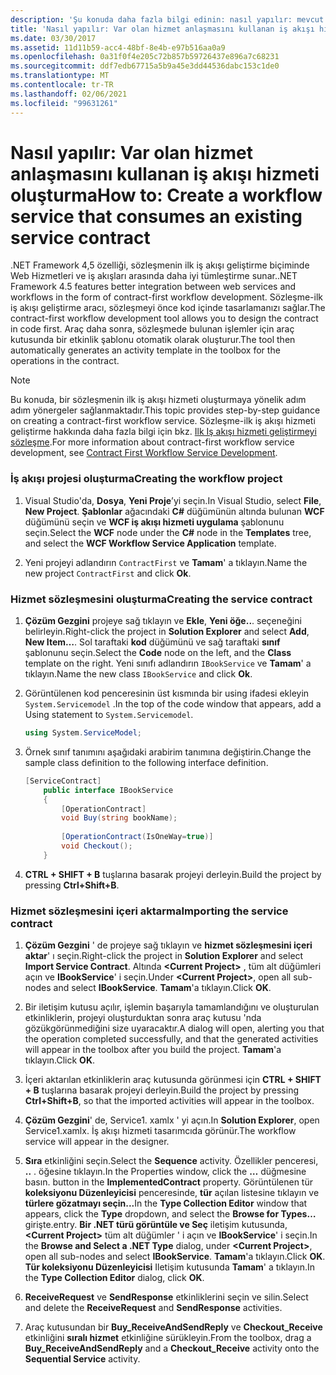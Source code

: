 ```yaml
---
description: 'Şu konuda daha fazla bilgi edinin: nasıl yapılır: mevcut bir hizmet sözleşmesini kullanan bir iş akışı hizmeti oluşturma'
title: 'Nasıl yapılır: Var olan hizmet anlaşmasını kullanan iş akışı hizmeti oluşturma'
ms.date: 03/30/2017
ms.assetid: 11d11b59-acc4-48bf-8e4b-e97b516aa0a9
ms.openlocfilehash: 0a31f0f4e205c72b857b59726437e896a7c68231
ms.sourcegitcommit: ddf7edb67715a5b9a45e3dd44536dabc153c1de0
ms.translationtype: MT
ms.contentlocale: tr-TR
ms.lasthandoff: 02/06/2021
ms.locfileid: "99631261"
---
```

# <a name="how-to-create-a-workflow-service-that-consumes-an-existing-service-contract"></a><span data-ttu-id="ecccc-103">Nasıl yapılır: Var olan hizmet anlaşmasını kullanan iş akışı hizmeti oluşturma</span><span class="sxs-lookup"><span data-stu-id="ecccc-103">How to: Create a workflow service that consumes an existing service contract</span></span>

<span data-ttu-id="ecccc-104">.NET Framework 4,5 özelliği, sözleşmenin ilk iş akışı geliştirme biçiminde Web Hizmetleri ve iş akışları arasında daha iyi tümleştirme sunar.</span><span class="sxs-lookup"><span data-stu-id="ecccc-104">.NET Framework 4.5 features better integration between web services and workflows in the form of contract-first workflow development.</span></span> <span data-ttu-id="ecccc-105">Sözleşme-ilk iş akışı geliştirme aracı, sözleşmeyi önce kod içinde tasarlamanızı sağlar.</span><span class="sxs-lookup"><span data-stu-id="ecccc-105">The contract-first workflow development tool allows you to design the contract in code first.</span></span> <span data-ttu-id="ecccc-106">Araç daha sonra, sözleşmede bulunan işlemler için araç kutusunda bir etkinlik şablonu otomatik olarak oluşturur.</span><span class="sxs-lookup"><span data-stu-id="ecccc-106">The tool then automatically generates an activity template in the toolbox for the operations in the contract.</span></span>  
  
> [!NOTE]
> <span data-ttu-id="ecccc-107">Bu konuda, bir sözleşmenin ilk iş akışı hizmeti oluşturmaya yönelik adım adım yönergeler sağlanmaktadır.</span><span class="sxs-lookup"><span data-stu-id="ecccc-107">This topic provides step-by-step guidance on creating a contract-first workflow service.</span></span> <span data-ttu-id="ecccc-108">Sözleşme-ilk iş akışı hizmeti geliştirme hakkında daha fazla bilgi için bkz. [Ilk Iş akışı hizmeti geliştirmeyi sözleşme](contract-first-workflow-service-development.md).</span><span class="sxs-lookup"><span data-stu-id="ecccc-108">For more information about contract-first workflow service development, see [Contract First Workflow Service Development](contract-first-workflow-service-development.md).</span></span>  
  
### <a name="creating-the-workflow-project"></a><span data-ttu-id="ecccc-109">İş akışı projesi oluşturma</span><span class="sxs-lookup"><span data-stu-id="ecccc-109">Creating the workflow project</span></span>  
  
1. <span data-ttu-id="ecccc-110">Visual Studio'da, **Dosya**, **Yeni Proje**’yi seçin.</span><span class="sxs-lookup"><span data-stu-id="ecccc-110">In Visual Studio, select **File**, **New Project**.</span></span> <span data-ttu-id="ecccc-111">**Şablonlar** ağacındaki **C#** düğümünün altında bulunan **WCF** düğümünü seçin ve **WCF iş akışı hizmeti uygulama** şablonunu seçin.</span><span class="sxs-lookup"><span data-stu-id="ecccc-111">Select the **WCF** node under the **C#** node in the **Templates** tree, and select the **WCF Workflow Service Application** template.</span></span>  
  
2. <span data-ttu-id="ecccc-112">Yeni projeyi adlandırın `ContractFirst` ve **Tamam**' a tıklayın.</span><span class="sxs-lookup"><span data-stu-id="ecccc-112">Name the new project `ContractFirst` and click **Ok**.</span></span>  
  
### <a name="creating-the-service-contract"></a><span data-ttu-id="ecccc-113">Hizmet sözleşmesini oluşturma</span><span class="sxs-lookup"><span data-stu-id="ecccc-113">Creating the service contract</span></span>  
  
1. <span data-ttu-id="ecccc-114">**Çözüm Gezgini** projeye sağ tıklayın ve **Ekle**, **Yeni öğe..**. seçeneğini belirleyin.</span><span class="sxs-lookup"><span data-stu-id="ecccc-114">Right-click the project in **Solution Explorer** and select **Add**, **New Item…**.</span></span> <span data-ttu-id="ecccc-115">Sol taraftaki **kod** düğümünü ve sağ taraftaki **sınıf** şablonunu seçin.</span><span class="sxs-lookup"><span data-stu-id="ecccc-115">Select the **Code** node on the left, and the **Class** template on the right.</span></span> <span data-ttu-id="ecccc-116">Yeni sınıfı adlandırın `IBookService` ve **Tamam**' a tıklayın.</span><span class="sxs-lookup"><span data-stu-id="ecccc-116">Name the new class `IBookService` and click **Ok**.</span></span>  
  
2. <span data-ttu-id="ecccc-117">Görüntülenen kod penceresinin üst kısmında bir using ifadesi ekleyin `System.Servicemodel` .</span><span class="sxs-lookup"><span data-stu-id="ecccc-117">In the top of the code window that appears, add a Using statement to `System.Servicemodel`.</span></span>  
  
    ```csharp  
    using System.ServiceModel;  
    ```  
  
3. <span data-ttu-id="ecccc-118">Örnek sınıf tanımını aşağıdaki arabirim tanımına değiştirin.</span><span class="sxs-lookup"><span data-stu-id="ecccc-118">Change the sample class definition to the following interface definition.</span></span>  
  
    ```csharp  
    [ServiceContract]  
        public interface IBookService  
        {  
            [OperationContract]  
            void Buy(string bookName);  
  
            [OperationContract(IsOneWay=true)]  
            void Checkout();  
        }  
    ```  
  
4. <span data-ttu-id="ecccc-119">**CTRL + SHIFT + B** tuşlarına basarak projeyi derleyin.</span><span class="sxs-lookup"><span data-stu-id="ecccc-119">Build the project by pressing **Ctrl+Shift+B**.</span></span>  
  
### <a name="importing-the-service-contract"></a><span data-ttu-id="ecccc-120">Hizmet sözleşmesini içeri aktarma</span><span class="sxs-lookup"><span data-stu-id="ecccc-120">Importing the service contract</span></span>  
  
1. <span data-ttu-id="ecccc-121">**Çözüm Gezgini** ' de projeye sağ tıklayın ve **hizmet sözleşmesini içeri aktar**' ı seçin.</span><span class="sxs-lookup"><span data-stu-id="ecccc-121">Right-click the project in **Solution Explorer** and select **Import Service Contract**.</span></span> <span data-ttu-id="ecccc-122">Altında **\<Current Project>** , tüm alt düğümleri açın ve **IBookService**' i seçin.</span><span class="sxs-lookup"><span data-stu-id="ecccc-122">Under **\<Current Project>**, open all sub-nodes and select **IBookService**.</span></span> <span data-ttu-id="ecccc-123">**Tamam**'a tıklayın.</span><span class="sxs-lookup"><span data-stu-id="ecccc-123">Click **OK**.</span></span>  
  
2. <span data-ttu-id="ecccc-124">Bir iletişim kutusu açılır, işlemin başarıyla tamamlandığını ve oluşturulan etkinliklerin, projeyi oluşturduktan sonra araç kutusu 'nda gözükgörünmediğini size uyaracaktır.</span><span class="sxs-lookup"><span data-stu-id="ecccc-124">A dialog will open, alerting you that the operation completed successfully, and that the generated activities will appear in the toolbox after you build the project.</span></span> <span data-ttu-id="ecccc-125">**Tamam**'a tıklayın.</span><span class="sxs-lookup"><span data-stu-id="ecccc-125">Click **OK**.</span></span>  
  
3. <span data-ttu-id="ecccc-126">İçeri aktarılan etkinliklerin araç kutusunda görünmesi için **CTRL + SHIFT + B** tuşlarına basarak projeyi derleyin.</span><span class="sxs-lookup"><span data-stu-id="ecccc-126">Build the project by pressing **Ctrl+Shift+B**, so that the imported activities will appear in the toolbox.</span></span>  
  
4. <span data-ttu-id="ecccc-127">**Çözüm Gezgini**' de, Service1. xamlx ' yi açın.</span><span class="sxs-lookup"><span data-stu-id="ecccc-127">In **Solution Explorer**, open Service1.xamlx.</span></span> <span data-ttu-id="ecccc-128">İş akışı hizmeti tasarımcıda görünür.</span><span class="sxs-lookup"><span data-stu-id="ecccc-128">The workflow service will appear in the designer.</span></span>  
  
5. <span data-ttu-id="ecccc-129">**Sıra** etkinliğini seçin.</span><span class="sxs-lookup"><span data-stu-id="ecccc-129">Select the **Sequence** activity.</span></span> <span data-ttu-id="ecccc-130">Özellikler penceresi, **..** . öğesine tıklayın.</span><span class="sxs-lookup"><span data-stu-id="ecccc-130">In the Properties window, click the **…**</span></span> <span data-ttu-id="ecccc-131">düğmesine basın. </span><span class="sxs-lookup"><span data-stu-id="ecccc-131">button in the **ImplementedContract** property.</span></span> <span data-ttu-id="ecccc-132">Görüntülenen tür **koleksiyonu Düzenleyicisi** penceresinde, **tür** açılan listesine tıklayın ve **türlere gözatmayı seçin...**</span><span class="sxs-lookup"><span data-stu-id="ecccc-132">In the **Type Collection Editor** window that appears, click the **Type** dropdown, and select the **Browse for Types…**</span></span> <span data-ttu-id="ecccc-133">girişte.</span><span class="sxs-lookup"><span data-stu-id="ecccc-133">entry.</span></span> <span data-ttu-id="ecccc-134">**Bir .NET türü görüntüle ve Seç** iletişim kutusunda, **\<Current Project>** tüm alt düğümler ' i açın ve **IBookService**' i seçin.</span><span class="sxs-lookup"><span data-stu-id="ecccc-134">In the **Browse and Select a .NET Type** dialog, under **\<Current Project>**, open all sub-nodes and select **IBookService**.</span></span> <span data-ttu-id="ecccc-135">**Tamam**'a tıklayın.</span><span class="sxs-lookup"><span data-stu-id="ecccc-135">Click **OK**.</span></span> <span data-ttu-id="ecccc-136">**Tür koleksiyonu Düzenleyicisi** Iletişim kutusunda **Tamam**' a tıklayın.</span><span class="sxs-lookup"><span data-stu-id="ecccc-136">In the **Type Collection Editor** dialog, click **OK**.</span></span>  
  
6. <span data-ttu-id="ecccc-137">**ReceiveRequest** ve **SendResponse** etkinliklerini seçin ve silin.</span><span class="sxs-lookup"><span data-stu-id="ecccc-137">Select and delete the **ReceiveRequest** and **SendResponse** activities.</span></span>  
  
7. <span data-ttu-id="ecccc-138">Araç kutusundan bir **Buy_ReceiveAndSendReply** ve **Checkout_Receive** etkinliğini **sıralı hizmet** etkinliğine sürükleyin.</span><span class="sxs-lookup"><span data-stu-id="ecccc-138">From the toolbox, drag a **Buy_ReceiveAndSendReply** and a **Checkout_Receive** activity onto the **Sequential Service** activity.</span></span>
